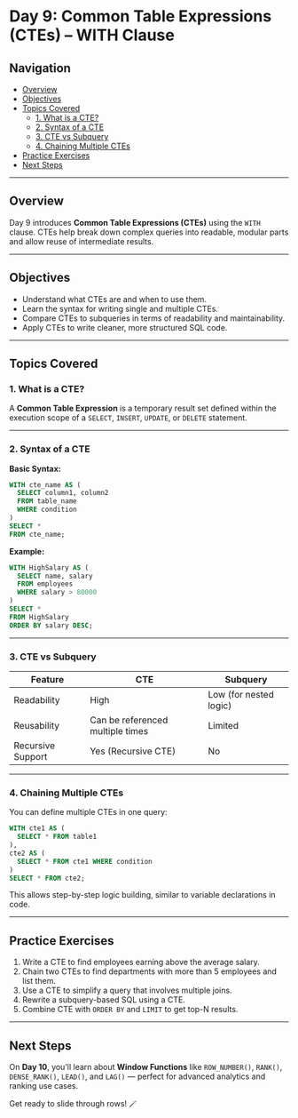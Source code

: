 # Day 9: Common Table Expressions (CTEs) – WITH Clause

## Navigation
- [Overview](#overview)
- [Objectives](#objectives)
- [Topics Covered](#topics-covered)
  - [1. What is a CTE?](#1-what-is-a-cte)
  - [2. Syntax of a CTE](#2-syntax-of-a-cte)
  - [3. CTE vs Subquery](#3-cte-vs-subquery)
  - [4. Chaining Multiple CTEs](#4-chaining-multiple-ctes)
- [Practice Exercises](#practice-exercises)
- [Next Steps](#next-steps)

---

## Overview
Day 9 introduces **Common Table Expressions (CTEs)** using the `WITH` clause. CTEs help break down complex queries into readable, modular parts and allow reuse of intermediate results.

---

## Objectives
- Understand what CTEs are and when to use them.
- Learn the syntax for writing single and multiple CTEs.
- Compare CTEs to subqueries in terms of readability and maintainability.
- Apply CTEs to write cleaner, more structured SQL code.

---

## Topics Covered

### 1. What is a CTE?
A **Common Table Expression** is a temporary result set defined within the execution scope of a `SELECT`, `INSERT`, `UPDATE`, or `DELETE` statement.

---

### 2. Syntax of a CTE

**Basic Syntax:**
```sql
WITH cte_name AS (
  SELECT column1, column2
  FROM table_name
  WHERE condition
)
SELECT *
FROM cte_name;
```

**Example:**
```sql
WITH HighSalary AS (
  SELECT name, salary
  FROM employees
  WHERE salary > 80000
)
SELECT *
FROM HighSalary
ORDER BY salary DESC;
```

---

### 3. CTE vs Subquery

| Feature           | CTE                        | Subquery               |
|------------------|----------------------------|------------------------|
| Readability       | High                       | Low (for nested logic) |
| Reusability       | Can be referenced multiple times | Limited                |
| Recursive Support | Yes (Recursive CTE)        | No                     |

---

### 4. Chaining Multiple CTEs

You can define multiple CTEs in one query:

```sql
WITH cte1 AS (
  SELECT * FROM table1
),
cte2 AS (
  SELECT * FROM cte1 WHERE condition
)
SELECT * FROM cte2;
```

This allows step-by-step logic building, similar to variable declarations in code.

---

## Practice Exercises
1. Write a CTE to find employees earning above the average salary.
2. Chain two CTEs to find departments with more than 5 employees and list them.
3. Use a CTE to simplify a query that involves multiple joins.
4. Rewrite a subquery-based SQL using a CTE.
5. Combine CTE with `ORDER BY` and `LIMIT` to get top-N results.

---

## Next Steps
On **Day 10**, you'll learn about **Window Functions** like `ROW_NUMBER()`, `RANK()`, `DENSE_RANK()`, `LEAD()`, and `LAG()` — perfect for advanced analytics and ranking use cases.

Get ready to slide through rows! 🪄
